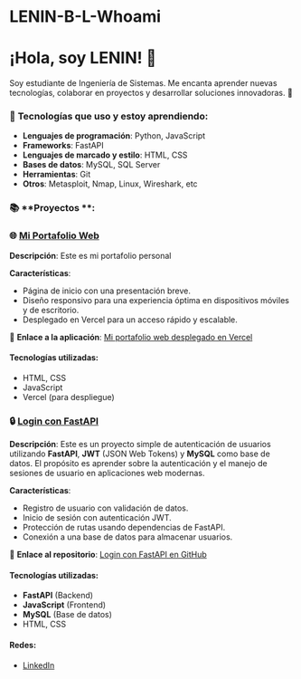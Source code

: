 # LENIN-B-L-Whoami

# ¡Hola, soy LENIN! 👋

Soy estudiante de Ingeniería de Sistemas. Me encanta aprender nuevas tecnologías, colaborar en proyectos y desarrollar soluciones innovadoras. 🚀

### 🔧 **Tecnologías que uso y estoy aprendiendo**:
- **Lenguajes de programación**: Python, JavaScript
- **Frameworks**: FastAPI
- **Lenguajes de marcado y estilo**: HTML, CSS
- **Bases de datos**: MySQL, SQL Server
- **Herramientas**: Git
- **Otros**: Metasploit, Nmap, Linux, Wireshark, etc

### 📚 **Proyectos **:

### 🌐 **[Mi Portafolio Web](https://i-len-tech.vercel.app/)**

**Descripción**: Este es mi portafolio personal

**Características**:
- Página de inicio con una presentación breve.
- Diseño responsivo para una experiencia óptima en dispositivos móviles y de escritorio.
- Desplegado en Vercel para un acceso rápido y escalable.

🔗 **Enlace a la aplicación**: [Mi portafolio web desplegado en Vercel](https://i-len-tech.vercel.app/)

#### **Tecnologías utilizadas**:
- HTML, CSS 
- JavaScript 
- Vercel (para despliegue)

### 🔒 **[Login con FastAPI](https://github.com/LeninBL/EJEMPLO_LOGIN_CRUD_FASTAPI.git)**

**Descripción**: Este es un proyecto simple de autenticación de usuarios utilizando **FastAPI**, **JWT** (JSON Web Tokens) y **MySQL** como base de datos. El propósito es aprender sobre la autenticación y el manejo de sesiones de usuario en aplicaciones web modernas.

**Características**:
- Registro de usuario con validación de datos.
- Inicio de sesión con autenticación JWT.
- Protección de rutas usando dependencias de FastAPI.
- Conexión a una base de datos para almacenar usuarios.

🔗 **Enlace al repositorio**: [Login con FastAPI en GitHub](https://github.com/LeninBL/EJEMPLO_LOGIN_CRUD_FASTAPI.git)

#### **Tecnologías utilizadas**:
- **FastAPI** (Backend)
- **JavaScript** (Frontend)
- **MySQL** (Base de datos)
- HTML, CSS



#### **Redes**:
- [LinkedIn](www.linkedin.com/in/dany-lenin-boza-lara-69a798313)



